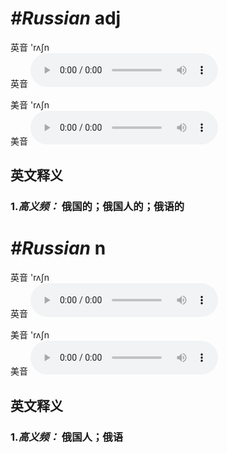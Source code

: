 # ***\#Russian*** adj
英音 'rʌʃn  
英音
<audio src="./media/Russian1.aac" controls="controls"></audio>

美音 'rʌʃn  
美音
<audio src="./media/Russian.aac" controls="controls"></audio>



  

英文释义
---
### 1.*高义频：* **俄国的；俄国人的；俄语的**  


# ***\#Russian*** n
英音 'rʌʃn  
英音
<audio src="./media/Russian1.aac" controls="controls"></audio>

美音 'rʌʃn  
美音
<audio src="./media/Russian.aac" controls="controls"></audio>



  

英文释义
---
### 1.*高义频：* **俄国人；俄语**  


